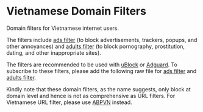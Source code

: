 # Vietnamese Domain Filters

Domain filters for Vietnamese internet users.

The filters include [ads filter](https://github.com/snhv/vietnamese-domain-filters/blob/master/ads) (to block advertisements, trackers, popups, and other annoyances) and [adults filter](https://github.com/snhv/vietnamese-domain-filters/blob/master/adults) (to block pornography, prostitution, dating, and other inappropriate sites).

The filters are recommended to be used with [uBlock](https://github.com/gorhill/uBlock) or [Adguard](https://github.com/AdguardTeam). To subscribe to these filters, please add the following raw file for [ads filter](https://raw.githubusercontent.com/snhv/vietnamese-domain-filters/master/ads) and [adults filter](https://raw.githubusercontent.com/snhv/vietnamese-domain-filters/master/adults).

Kindly note that these domain filters, as the name suggests, only block at domain level and hence is not as comprehensive as URL filters. For Vietnamese URL filter, please use [ABPVN](http://abpvn.com/) instead.
